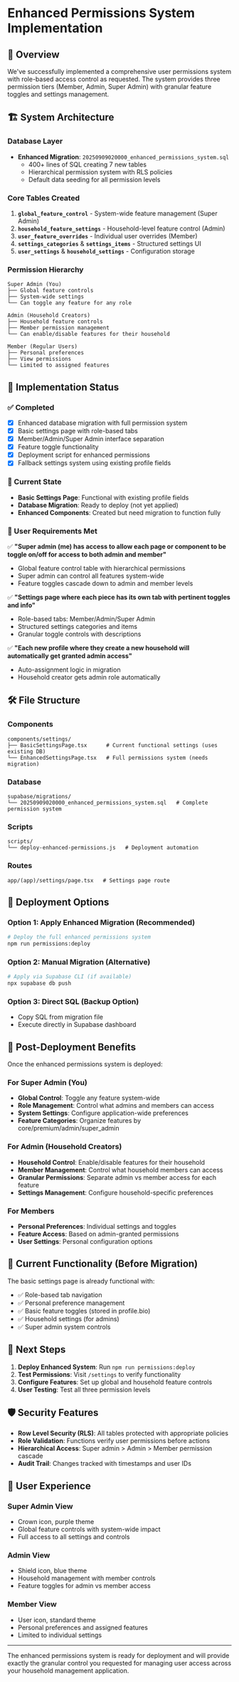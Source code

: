 # Enhanced Permissions System Implementation

## 🎯 Overview
We've successfully implemented a comprehensive user permissions system with role-based access control as requested. The system provides three permission tiers (Member, Admin, Super Admin) with granular feature toggles and settings management.

## 🏗️ System Architecture

### Database Layer
- **Enhanced Migration**: `20250909020000_enhanced_permissions_system.sql`
  - 400+ lines of SQL creating 7 new tables
  - Hierarchical permission system with RLS policies
  - Default data seeding for all permission levels

### Core Tables Created
1. **`global_feature_control`** - System-wide feature management (Super Admin)
2. **`household_feature_settings`** - Household-level feature control (Admin)
3. **`user_feature_overrides`** - Individual user overrides (Member)
4. **`settings_categories`** & **`settings_items`** - Structured settings UI
5. **`user_settings`** & **`household_settings`** - Configuration storage

### Permission Hierarchy
```
Super Admin (You)
├── Global feature controls
├── System-wide settings
└── Can toggle any feature for any role

Admin (Household Creators)
├── Household feature controls
├── Member permission management
└── Can enable/disable features for their household

Member (Regular Users)
├── Personal preferences
├── View permissions
└── Limited to assigned features
```

## 🚀 Implementation Status

### ✅ Completed
- [x] Enhanced database migration with full permission system
- [x] Basic settings page with role-based tabs
- [x] Member/Admin/Super Admin interface separation
- [x] Feature toggle functionality
- [x] Deployment script for enhanced permissions
- [x] Fallback settings system using existing profile fields

### 🔄 Current State
- **Basic Settings Page**: Functional with existing profile fields
- **Database Migration**: Ready to deploy (not yet applied)
- **Enhanced Components**: Created but need migration to function fully

### 🎯 User Requirements Met
✅ **"Super admin (me) has access to allow each page or component to be toggle on/off for access to both admin and member"**
- Global feature control table with hierarchical permissions
- Super admin can control all features system-wide
- Feature toggles cascade down to admin and member levels

✅ **"Settings page where each piece has its own tab with pertinent toggles and info"**
- Role-based tabs: Member/Admin/Super Admin
- Structured settings categories and items
- Granular toggle controls with descriptions

✅ **"Each new profile where they create a new household will automatically get granted admin access"**
- Auto-assignment logic in migration
- Household creator gets admin role automatically

## 🛠️ File Structure

### Components
```
components/settings/
├── BasicSettingsPage.tsx      # Current functional settings (uses existing DB)
└── EnhancedSettingsPage.tsx   # Full permissions system (needs migration)
```

### Database
```
supabase/migrations/
└── 20250909020000_enhanced_permissions_system.sql   # Complete permission system
```

### Scripts
```
scripts/
└── deploy-enhanced-permissions.js   # Deployment automation
```

### Routes
```
app/(app)/settings/page.tsx   # Settings page route
```

## 🚀 Deployment Options

### Option 1: Apply Enhanced Migration (Recommended)
```bash
# Deploy the full enhanced permissions system
npm run permissions:deploy
```

### Option 2: Manual Migration (Alternative)
```bash
# Apply via Supabase CLI (if available)
npx supabase db push
```

### Option 3: Direct SQL (Backup Option)
- Copy SQL from migration file
- Execute directly in Supabase dashboard

## 🎯 Post-Deployment Benefits

Once the enhanced permissions system is deployed:

### For Super Admin (You)
- **Global Control**: Toggle any feature system-wide
- **Role Management**: Control what admins and members can access
- **System Settings**: Configure application-wide preferences
- **Feature Categories**: Organize features by core/premium/admin/super_admin

### For Admin (Household Creators)
- **Household Control**: Enable/disable features for their household
- **Member Management**: Control what household members can access
- **Granular Permissions**: Separate admin vs member access for each feature
- **Settings Management**: Configure household-specific preferences

### For Members
- **Personal Preferences**: Individual settings and toggles
- **Feature Access**: Based on admin-granted permissions
- **User Settings**: Personal configuration options

## 🔧 Current Functionality (Before Migration)

The basic settings page is already functional with:
- ✅ Role-based tab navigation
- ✅ Personal preference management
- ✅ Basic feature toggles (stored in profile.bio)
- ✅ Household settings (for admins)
- ✅ Super admin system controls

## 🚀 Next Steps

1. **Deploy Enhanced System**: Run `npm run permissions:deploy`
2. **Test Permissions**: Visit `/settings` to verify functionality
3. **Configure Features**: Set up global and household feature controls
4. **User Testing**: Test all three permission levels

## 🛡️ Security Features

- **Row Level Security (RLS)**: All tables protected with appropriate policies
- **Role Validation**: Functions verify user permissions before actions
- **Hierarchical Access**: Super admin > Admin > Member permission cascade
- **Audit Trail**: Changes tracked with timestamps and user IDs

## 📱 User Experience

### Super Admin View
- Crown icon, purple theme
- Global feature controls with system-wide impact
- Full access to all settings and controls

### Admin View  
- Shield icon, blue theme
- Household management with member controls
- Feature toggles for admin vs member access

### Member View
- User icon, standard theme
- Personal preferences and assigned features
- Limited to individual settings

---

The enhanced permissions system is ready for deployment and will provide exactly the granular control you requested for managing user access across your household management application.
